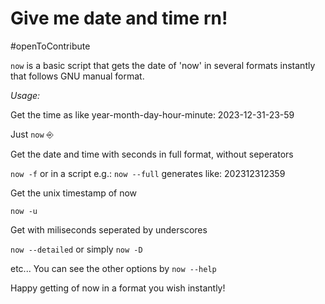 # Give me date and time rn!

#openToContribute

`now` is a basic script that gets the date of 'now' in several formats instantly that follows GNU manual format. 

*Usage:*

Get the time as like year-month-day-hour-minute: 2023-12-31-23-59

Just `now` ⎆

Get the date and time with seconds in full format, without seperators

`now -f` or in a script e.g.: `now --full` generates like: 202312312359 

Get the unix timestamp of now

`now -u`

Get with miliseconds seperated by underscores

`now --detailed` or simply `now -D` 

etc... You can see the other options by `now --help`

Happy getting of now in a format you wish instantly!
